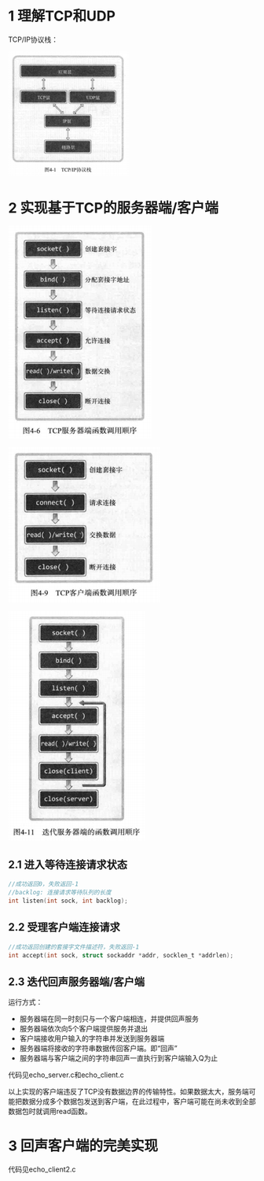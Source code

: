 # 1 理解TCP和UDP

TCP/IP协议栈：

<img src="../images/image-20220102191843476.png" alt="image-20220102191843476" style="zoom:67%;" />

 # 2 实现基于TCP的服务器端/客户端

![image-20220102192301347](../images/image-20220102192301347.png)

![image-20220102195716697](../images/image-20220102195716697.png)

![image-20220102204131934](../images/image-20220102204131934.png)

## 2.1 进入等待连接请求状态

```c
//成功返回0，失败返回-1
//backlog: 连接请求等待队列的长度
int listen(int sock, int backlog);
```

## 2.2 受理客户端连接请求

```c
//成功返回创建的套接字文件描述符，失败返回-1
int accept(int sock, struct sockaddr *addr, socklen_t *addrlen);
```

## 2.3 迭代回声服务器端/客户端

运行方式：

- 服务器端在同一时刻只与一个客户端相连，并提供回声服务
- 服务器端依次向5个客户端提供服务并退出
- 客户端接收用户输入的字符串并发送到服务器端
- 服务器端将接收的字符串数据传回客户端。即“回声”
- 服务器端与客户端之间的字符串回声一直执行到客户端输入Q为止

代码见echo_server.c和echo_client.c

以上实现的客户端违反了TCP没有数据边界的传输特性。如果数据太大，服务端可能把数据分成多个数据包发送到客户端，在此过程中，客户端可能在尚未收到全部数据包时就调用read函数。

# 3 回声客户端的完美实现

代码见echo_client2.c
